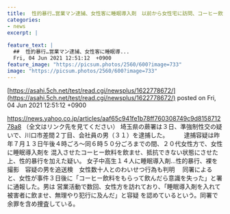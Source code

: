 ```yaml
---
title:  性的暴行…営業マン逮捕、女性客に睡眠導入剤　以前から女性宅に訪問、コーヒー飲んだら「意識失った」  
categories:
- news
excerpt: |
  
feature_text: |
  ##  性的暴行…営業マン逮捕、女性客に睡眠導...
  Fri, 04 Jun 2021 12:51:12  +0900
feature_image: "https://picsum.photos/2560/600?image=733"
image: "https://picsum.photos/2560/600?image=733"
---
```


[https://asahi.5ch.net/test/read.cgi/newsplus/1622778672/](https://asahi.5ch.net/test/read.cgi/newsplus/1622778672/)
posted on Fri, 04 Jun 2021 12:51:12  +0900

<!--more-->

https://news.yahoo.co.jp/articles/aaf65c941fe1b78ff760308749c9d815871278a8 （全文はリンク先を見てください） 埼玉県の蕨署は３日、準強制性交の疑いで、川口市差間２丁目、会社員の男（３１）を逮捕した。 　 　逮捕容疑は昨年７月１３日午後４時ごろ〜同６時５０分ごろまでの間、２０代女性方で、女性に睡眠導入剤を 混入させたコーヒー飲料を飲ませ、抵抗できない状態にさせた上、性的暴行を加えた疑い。 女子中高生１４人に睡眠導入剤…性的暴行、裸を撮影　容疑の男を追送検　女性数十人とのわいせつ行為も判明 　同署によると、女性が事件３日後に「コーヒー飲料をもらって飲んだら意識を失った」と署に通報した。男は 営業活動で数回、女性方を訪れており、「睡眠導入剤を入れて被害者に飲ませ、無理やり犯行に及んだ」と容疑 を認めているという。同署で余罪を含め捜査している。
